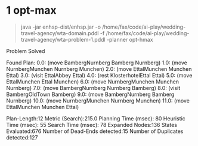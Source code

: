 # 1 opt-max

> java -jar enhsp-dist/enhsp.jar -o /home/fax/code/ai-play/wedding-travel-agency/wta-domain.pddl -f /home/fax/code/ai-play/wedding-travel-agency/wta-problem-1.pddl -planner opt-hmax

Problem Solved

Found Plan:
0.0: (move BambergNurnberg Bamberg Nurnberg)
1.0: (move NurnbergMunchen Nurnberg Munchen)
2.0: (move EttalMunchen Munchen Ettal)
3.0: (visit EttalAbbey Ettal)
4.0: (rest KlosterhotelEttal Ettal)
5.0: (move EttalMunchen Ettal Munchen)
6.0: (move NurnbergMunchen Munchen Nurnberg)
7.0: (move BambergNurnberg Nurnberg Bamberg)
8.0: (visit BambergOldTown Bamberg)
9.0: (move BambergNurnberg Bamberg Nurnberg)
10.0: (move NurnbergMunchen Nurnberg Munchen)
11.0: (move EttalMunchen Munchen Ettal)

Plan-Length:12
Metric (Search):215.0
Planning Time (msec): 80
Heuristic Time (msec): 55
Search Time (msec): 78
Expanded Nodes:136
States Evaluated:676
Number of Dead-Ends detected:15
Number of Duplicates detected:127